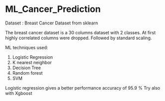 # ML_Cancer_Prediction
Dataset : Breast Cancer Dataset from sklearn

The breast cancer dataset is a 30 columns dataset with 2 classes.
At first highly correlated columns were dropped. Followed by standard scaling.

ML techniques used: 
1. Logistic Regression
2. K nearest neighbor
3. Decision Tree
4. Random forest
5. SVM

Logistic regression gives a better performance accuracy of 95.9 %
Try also with Xgboost
